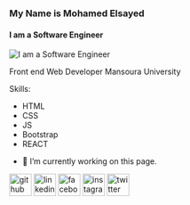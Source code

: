 
### My Name is Mohamed Elsayed
####  I am a Software Engineer
![ I am a Software Engineer](https://scontent.fcai19-3.fna.fbcdn.net/v/t39.30808-1/454350119_1039606577684798_1501161999087598478_n.jpg?stp=dst-jpg_s200x200&_nc_cat=106&ccb=1-7&_nc_sid=0ecb9b&_nc_ohc=ZTpFuMZ4kGMQ7kNvgE5GO4t&_nc_ht=scontent.fcai19-3.fna&oh=00_AYARBgTagvd9_fWYtJYsR-TIizc7inMcO6kTYRIfCZ_xJg&oe=66EA34A0)

 Front end Web Developer
 Mansoura University

Skills:  
* HTML 
* CSS 
* JS
* Bootstrap
* REACT  

- 🔭 I’m currently working on this page. 


[<img src='https://cdn.jsdelivr.net/npm/simple-icons@3.0.1/icons/github.svg' alt='github' height='40'>](https://github.com/MohamedElsayed412)  [<img src='https://cdn.jsdelivr.net/npm/simple-icons@3.0.1/icons/linkedin.svg' alt='linkedin' height='40'>](https://www.linkedin.com/in/mohamed-elsayed-2640542a7/)  [<img src='https://cdn.jsdelivr.net/npm/simple-icons@3.0.1/icons/facebook.svg' alt='facebook' height='40'>](https://www.facebook.com/100049063956684)  [<img src='https://cdn.jsdelivr.net/npm/simple-icons@3.0.1/icons/instagram.svg' alt='instagram' height='40'>](https://www.instagram.com/m0ham9d_elsayed/)  [<img src='https://cdn.jsdelivr.net/npm/simple-icons@3.0.1/icons/twitter.svg' alt='twitter' height='40'>](https://twitter.com/M0hamedElsayed7)  






